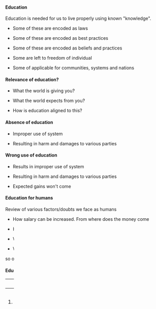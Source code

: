 #### Education

Education is needed for us to live properly using known "knowledge". 

- Some of these are encoded as laws

- Some of these are encoded as best practices

- Some of these are encoded as beliefs and practices

- Some are left to freedom of individual

- Some of applicable for communities, systems and nations

#### Relevance of education?

- What the world is giving you? 

- What the world expects from you?

- How is education aligned to this?


#### Absence of education

- Improper use of system

- Resulting in harm and damages to various parties

#### Wrong use of education

- Results in improper use of system

- Resulting in harm and damages to various parties

- Expected gains won't come


#### Education for humans

Review of various factors/doubts we face as humans

- How salary can be increased. From where does the money come

- How wealth is created

- What is sustainable wealth creation

- What is bank

so on

#### Education material

| Product   |   Prereq |   Terms     |  Price |
|---------- |:-------------:|:-------------:|------:|
|1. Bitcoin/crypto | Curious how money is created  | Pay only if you learn/is-useful| 5000 Rs|
|2. Bitcoin/crypto programming | After 1, Javascript skills needed  | Pay only if you learn/is-useful| 5000 Rs|
|3. Disruption/hurricane/sec-laws | How to make money legal/illegal  | Pay in advance | 5000 Rs|


#### Questions and it corresponding education

| Question   |   Prereq |   Terms     |  Price |
|---------- |:-------------:|:-------------:|------:|
|1. Why truth-full earn less | Curious how money is created  | Pay only if you learn/is-useful| 5000 Rs|
|3. Why truth-full cannot earn more money | How to make money legal/illegal  | Pay in advance | 5000 Rs|
|3. Is telling lies good for economy | How to make money legal/illegal  | Pay in advance | 5000 Rs|
|3. Is disruption good for you  | How to make money legal/illegal  | Pay in advance | 5000 Rs|
|3. Is disruption good for economy  | How to make money legal/illegal  | Pay in advance | 5000 Rs|
|3. Can i earn unlimited money  | How to make money legal/illegal  | Pay in advance | 5000 Rs|
|2. Is Banks good or bad | After 1, Javascript skills needed  | Pay only if you learn/is-useful| 5000 Rs|
|3. Is banks legal/illegal | How to make money legal/illegal  | Pay in advance | 5000 Rs|
|3. Is bitcoin legal/illegal | How to make money legal/illegal  | Pay in advance | 5000 Rs|
|3. What is legal lie, bad lie, good lie | How to make money legal/illegal  | Pay in advance | 5000 Rs|
|3. What is legal truth, bad truth, good truth | How to make money legal/illegal  | Pay in advance | 5000 Rs|
|3. How to make lot of money legally/illegally | How to make money legal/illegal  | Pay in advance 
|3. How to make lot of money good way/bad way | How to make money legal/illegal  | Pay in advance |
|3. Is banks legal/illegal | How to make money legal/illegal  | Pay in advance | 5000 Rs|
|3. In bitcoin nobody is working, but making money | Is it proper  | Attend 1, 2 |
|3. They call bitcoin mining, is it not misleading | Should it be called minting? | Attend 1 | 
|3. Can i launch my own coin. Easy money. | Is it Legal/illegal, proper/improper, variatons  | Attend 1,2 | 
